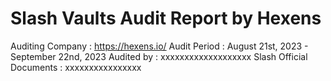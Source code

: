 # Slash Vaults Audit Report by Hexens

Auditing Company : https://hexens.io/
Audit Period : August 21st, 2023 - September 22nd, 2023
Audited by : xxxxxxxxxxxxxxxxxxx
Slash Official Documents : xxxxxxxxxxxxxxxx
